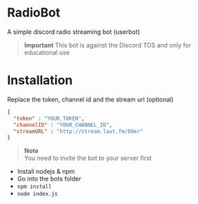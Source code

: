# RadioBot
A simple discord radio streaming bot (userbot)

> **Important**
> This bot is against the Discord TOS and only for educational use

# Installation

Replace the token, channel id and the stream url (optional)

```json
{
  "token" : "YOUR_TOKEN",
  "channelID" : "YOUR_CHANNEL_ID",
  "streamURL" : "http://stream.laut.fm/80er"
}
```

> **Note**  
> You need to invite the bot to your server first


- Install nodejs & npm
- Go into the bots folder
- `npm install`
- `node index.js`
